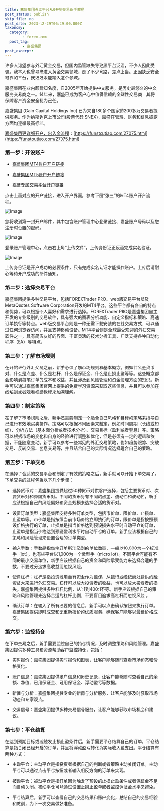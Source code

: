 ```yaml
---
title: 嘉盛集团外汇平台从0开始交易新手教程
post_status: publish
skip_file: no
post_date: 2023-12-29T06:39:00.000Z
taxonomy:
  category:
        - forex-com
  post_tag:
        - 嘉盛集团
post_excerpt: 
---
```

许多人渴望参与外汇黄金交易，但国内监管缺失导致黑平台泛滥，不少人因此受骗。我本人也曾寻求进入黄金交易领域，走了不少弯路，差点上当。正因缺乏安全可靠的平台，我迟迟未能踏入这个领域。

嘉盛集团在业内颇具知名度，自2005年开始提供中文服务，是历史最悠久的中文服务交易商之一。14年来，嘉盛已成为客户心中值得信赖的全球性交易商，其将保障客户资金安全视为己任。

嘉盛集团 (Gain Capital Holdings Inc) 已为来自180多个国家的200多万交易者提供服务。作为纳斯达克上市公司(股票代码:SNEX)，嘉盛在管理、财务和信息披露方面均遵循最高标准。

[嘉盛集团更详细开户，出入金流程](https://funstoutiao.com/27075.html)：[https://funstoutiao.com/27075.html](https://funstoutiao.com/27075.html)

### 第一步：开设账户

* [嘉盛集团MT4账户开户链接](https://s.ssgg.net/jsmt4)

* [嘉盛集团MT5账户开户链接](https://s.ssgg.net/jsmt5)

* [嘉盛专属交易平台开户链接](https://s.ssgg.net/js)

点击上面对应的开户链接，进入开户界面，参考下图“张三”的MT4账户开户流程。

![Image](https://prod-files-secure.s3.us-west-2.amazonaws.com/39ed1227-6d7d-4570-be36-9ccd4a2c4241/7a167aea-686b-400d-af59-4e18eb607a40/640.png?X-Amz-Algorithm=AWS4-HMAC-SHA256&X-Amz-Content-Sha256=UNSIGNED-PAYLOAD&X-Amz-Credential=ASIAZI2LB4665FA36HJQ%2F20251009%2Fus-west-2%2Fs3%2Faws4_request&X-Amz-Date=20251009T041311Z&X-Amz-Expires=3600&X-Amz-Security-Token=IQoJb3JpZ2luX2VjEDMaCXVzLXdlc3QtMiJHMEUCIE3v1XZhKXCYapX2GU93nAG3IICpRVZREb6Kf%2FWCWRABAiEAzjrK8XxUzLwW%2BDotlZ7IWaCYYfCkdaMnLjj49oKQACUqiAQIzP%2F%2F%2F%2F%2F%2F%2F%2F%2F%2FARAAGgw2Mzc0MjMxODM4MDUiDEceIRb8g7gZViEAeSrcA%2FVqfbEvI3GeHmlSxUUahyPmnSonU%2FXZyo0RJLfNaQDFsTgoRK5h%2B7xGKNiRbyQ09eyNVid2pQXyu%2BPXZYVgGvdRH6xNA%2FlvAYlfpnjgtSw2cF0wvCc%2FzJnv7FmhXgxr8EtBOT1pp79D28u1AiLhl2KqZzCebq4aFGXhp%2B5RfZuUkXyyQL0DriJvL%2FYiwY0AwS36fiLILwOzsnWQbcCOLtw6b9kLEAd4QNtexD1L%2B%2B3LptdUNdbiKpzrMO3WptU6N5MLSG6J20QHbX3dTpxyxT%2BeaivASVcoPaTNtI0UBrHt2Vh6sgzpB93u6g3YmjT2zlZTALBR%2BJqQU6gL4uRjrW7zXBjEDJLGNfa%2B2ykLHPR%2FU0ug7m0X0VDH%2B8zIIGFoGvowFYI76%2F%2FKD2uAhyoHxK9U2NdKYReSJuY86g3Edq1W%2F3y1imsSifNLTiNhE4PUNpoA4XnFb3oEdQ8%2F2ZxE1q%2BXPnn79JLTNcZmeqe84%2BgcLo4MaD5WHNCQv%2F%2BRcwqnzv%2Ba730RsFkC6EKt1X1Ile0MWnqaRqDEfhDwTgZ%2FLTwEMVLz7KAx3ZaXzieHZf7jP1rgZR18IcXMf0KpoQx0mAO08oOOZJU4trUD3rSoEHCJtW3%2F0HrhGmBGeQd%2FMILRnMcGOqUBsi1DiFKGxiljAjAWu%2BO6ZK4CgDbsXIZGU6tRcPG3zI3w7iMOiBxb%2FhJpluleOAULmIlQTTCye65yyTTBsks430XKcdyitBvD9FpbcJ6KY8MifLxR%2Bvu0tH%2FNWnsFly0t9YvBhPdbD7RWz3klJkT9%2BJMU1FxqTTCiiVgvA1zOLxBXbh8n%2BV8R%2BT03vI3yyp%2FCRTdY%2BGUYtpZiSYMbjf3Q%2BmisHdg5&X-Amz-Signature=7844401d245669c20f8812c4b42caee544196d94ea64b12b0e839d45aae495c7&X-Amz-SignedHeaders=host&x-amz-checksum-mode=ENABLED&x-id=GetObject)

您将收到第一封开户邮件，其中包含账户管理中心登录链接、嘉盛账户号码以及您注册时设置的密码。

![Image](https://prod-files-secure.s3.us-west-2.amazonaws.com/39ed1227-6d7d-4570-be36-9ccd4a2c4241/eaa1c6b3-2877-4284-a0e1-530e222c27fb/image.png?X-Amz-Algorithm=AWS4-HMAC-SHA256&X-Amz-Content-Sha256=UNSIGNED-PAYLOAD&X-Amz-Credential=ASIAZI2LB4665FA36HJQ%2F20251009%2Fus-west-2%2Fs3%2Faws4_request&X-Amz-Date=20251009T041311Z&X-Amz-Expires=3600&X-Amz-Security-Token=IQoJb3JpZ2luX2VjEDMaCXVzLXdlc3QtMiJHMEUCIE3v1XZhKXCYapX2GU93nAG3IICpRVZREb6Kf%2FWCWRABAiEAzjrK8XxUzLwW%2BDotlZ7IWaCYYfCkdaMnLjj49oKQACUqiAQIzP%2F%2F%2F%2F%2F%2F%2F%2F%2F%2FARAAGgw2Mzc0MjMxODM4MDUiDEceIRb8g7gZViEAeSrcA%2FVqfbEvI3GeHmlSxUUahyPmnSonU%2FXZyo0RJLfNaQDFsTgoRK5h%2B7xGKNiRbyQ09eyNVid2pQXyu%2BPXZYVgGvdRH6xNA%2FlvAYlfpnjgtSw2cF0wvCc%2FzJnv7FmhXgxr8EtBOT1pp79D28u1AiLhl2KqZzCebq4aFGXhp%2B5RfZuUkXyyQL0DriJvL%2FYiwY0AwS36fiLILwOzsnWQbcCOLtw6b9kLEAd4QNtexD1L%2B%2B3LptdUNdbiKpzrMO3WptU6N5MLSG6J20QHbX3dTpxyxT%2BeaivASVcoPaTNtI0UBrHt2Vh6sgzpB93u6g3YmjT2zlZTALBR%2BJqQU6gL4uRjrW7zXBjEDJLGNfa%2B2ykLHPR%2FU0ug7m0X0VDH%2B8zIIGFoGvowFYI76%2F%2FKD2uAhyoHxK9U2NdKYReSJuY86g3Edq1W%2F3y1imsSifNLTiNhE4PUNpoA4XnFb3oEdQ8%2F2ZxE1q%2BXPnn79JLTNcZmeqe84%2BgcLo4MaD5WHNCQv%2F%2BRcwqnzv%2Ba730RsFkC6EKt1X1Ile0MWnqaRqDEfhDwTgZ%2FLTwEMVLz7KAx3ZaXzieHZf7jP1rgZR18IcXMf0KpoQx0mAO08oOOZJU4trUD3rSoEHCJtW3%2F0HrhGmBGeQd%2FMILRnMcGOqUBsi1DiFKGxiljAjAWu%2BO6ZK4CgDbsXIZGU6tRcPG3zI3w7iMOiBxb%2FhJpluleOAULmIlQTTCye65yyTTBsks430XKcdyitBvD9FpbcJ6KY8MifLxR%2Bvu0tH%2FNWnsFly0t9YvBhPdbD7RWz3klJkT9%2BJMU1FxqTTCiiVgvA1zOLxBXbh8n%2BV8R%2BT03vI3yyp%2FCRTdY%2BGUYtpZiSYMbjf3Q%2BmisHdg5&X-Amz-Signature=86ed64f35c9f86c7d72cd399eb77e13288a3ae58fa1ab9ec40d5b3e1caa3202e&X-Amz-SignedHeaders=host&x-amz-checksum-mode=ENABLED&x-id=GetObject)

登录账户管理中心，点击右上角“上传文件”，上传身份证正反面完成实名验证。

![Image](https://prod-files-secure.s3.us-west-2.amazonaws.com/39ed1227-6d7d-4570-be36-9ccd4a2c4241/54090639-09fc-46b4-a135-e0289f707147/image.png?X-Amz-Algorithm=AWS4-HMAC-SHA256&X-Amz-Content-Sha256=UNSIGNED-PAYLOAD&X-Amz-Credential=ASIAZI2LB4665FA36HJQ%2F20251009%2Fus-west-2%2Fs3%2Faws4_request&X-Amz-Date=20251009T041311Z&X-Amz-Expires=3600&X-Amz-Security-Token=IQoJb3JpZ2luX2VjEDMaCXVzLXdlc3QtMiJHMEUCIE3v1XZhKXCYapX2GU93nAG3IICpRVZREb6Kf%2FWCWRABAiEAzjrK8XxUzLwW%2BDotlZ7IWaCYYfCkdaMnLjj49oKQACUqiAQIzP%2F%2F%2F%2F%2F%2F%2F%2F%2F%2FARAAGgw2Mzc0MjMxODM4MDUiDEceIRb8g7gZViEAeSrcA%2FVqfbEvI3GeHmlSxUUahyPmnSonU%2FXZyo0RJLfNaQDFsTgoRK5h%2B7xGKNiRbyQ09eyNVid2pQXyu%2BPXZYVgGvdRH6xNA%2FlvAYlfpnjgtSw2cF0wvCc%2FzJnv7FmhXgxr8EtBOT1pp79D28u1AiLhl2KqZzCebq4aFGXhp%2B5RfZuUkXyyQL0DriJvL%2FYiwY0AwS36fiLILwOzsnWQbcCOLtw6b9kLEAd4QNtexD1L%2B%2B3LptdUNdbiKpzrMO3WptU6N5MLSG6J20QHbX3dTpxyxT%2BeaivASVcoPaTNtI0UBrHt2Vh6sgzpB93u6g3YmjT2zlZTALBR%2BJqQU6gL4uRjrW7zXBjEDJLGNfa%2B2ykLHPR%2FU0ug7m0X0VDH%2B8zIIGFoGvowFYI76%2F%2FKD2uAhyoHxK9U2NdKYReSJuY86g3Edq1W%2F3y1imsSifNLTiNhE4PUNpoA4XnFb3oEdQ8%2F2ZxE1q%2BXPnn79JLTNcZmeqe84%2BgcLo4MaD5WHNCQv%2F%2BRcwqnzv%2Ba730RsFkC6EKt1X1Ile0MWnqaRqDEfhDwTgZ%2FLTwEMVLz7KAx3ZaXzieHZf7jP1rgZR18IcXMf0KpoQx0mAO08oOOZJU4trUD3rSoEHCJtW3%2F0HrhGmBGeQd%2FMILRnMcGOqUBsi1DiFKGxiljAjAWu%2BO6ZK4CgDbsXIZGU6tRcPG3zI3w7iMOiBxb%2FhJpluleOAULmIlQTTCye65yyTTBsks430XKcdyitBvD9FpbcJ6KY8MifLxR%2Bvu0tH%2FNWnsFly0t9YvBhPdbD7RWz3klJkT9%2BJMU1FxqTTCiiVgvA1zOLxBXbh8n%2BV8R%2BT03vI3yyp%2FCRTdY%2BGUYtpZiSYMbjf3Q%2BmisHdg5&X-Amz-Signature=bacbcbf3192d9354da4b5e7ad3e2bd80b54761e072edd9ae1cb07f745e597fc2&X-Amz-SignedHeaders=host&x-amz-checksum-mode=ENABLED&x-id=GetObject)

上传身份证是开户成功的必要条件，只有完成实名认证才能操作账户。上传后请耐心等待开户成功的邮件通知。

### 第二步：选择交易平台

嘉盛集团提供多种交易平台，包括FOREXTrader PRO、web版交易平台以及MetaQuotes Software Corporation开发的MT4平台。这些平台都有各自的特点和优势，可以根据个人喜好和需求进行选择。FOREXTrader PRO是嘉盛集团自主开发的专业级别的交易软件，具有强大的图表分析功能、自定义指标和策略、高速订单执行等特点。web版交易平台则是一种无需下载安装的在线交易方式，可以通过任何浏览器访问，并且支持移动设备。MT4平台则是全球最受欢迎的外汇交易软件之一，具有简洁友好的界面、丰富灵活的技术分析工具、广泛支持各种自动化程序（EA）等特点。

### 第三步：了解市场规则

在开始进行外汇交易之前，新手必须了解市场规则和基本概念，例如什么是货币对、什么是点差、什么是杠杆、什么是保证金、什么是止损止盈等等。这些概念都会影响到每笔订单的成本和收益，并且涉及到风险管理和资金管理方面的知识。新手可以通过嘉盛集团官网上提供的免费学习资源来获取这些信息，并且可以参加在线培训或者观看视频教程来加深理解。

### 第四步：制定策略

在了解了市场规则之后，新手还需要制定一个适合自己风格和目标的策略来指导自己进行有效地买卖操作。策略可以根据不同因素来制定，例如时间周期（长线或短线）、分析方法（基本面分析或者技术分析）、交易目标（盈利或者套息）等。策略可以根据市场的变化和自身的经验进行调整和优化，但是必须有一定的逻辑和依据，不能随意变动。新手可以参考一些常见的外汇交易策略，例如趋势跟踪、突破交易、反转交易、套息交易等，并且结合自己的实际情况选择适合自己的策略。

### 第五步：下单交易

在选择了合适的交易平台和制定了有效的策略之后，新手就可以开始下单交易了。下单交易的过程包括以下几个步骤：

* 选择货币对：嘉盛集团提供超过50种货币对供客户选择，包括主要货币对、次要货币对和异国货币对。不同的货币对有不同的点差、流动性和波动性，新手应该根据自己的风险偏好和资金规模来选择合适的货币对。

* 设置订单类型：嘉盛集团支持多种订单类型，包括市价单、限价单、止损单、止盈单等。市价单是指按照当前市场价格立即执行的订单，限价单是指按照预设价格执行的订单，止损单是指当价格达到预设损失水平时自动平仓的订单，止盈单是指当价格达到预设盈利水平时自动平仓的订单。新手应该根据自己的策略和风险管理来设置合理的订单类型。

* 输入手数：手数是指每笔订单所涉及到的单位数量，一般以10,000为一个标准手（lot），也有些平台以1,000为一个微型手（micro lot）。不同平台可能有不同的最小交易单位，新手应该根据自己的资金和风险承受能力来选择合适的手数，不要过分追求高收益而忽视风险。

* 使用杠杆：杠杆是指投资者用自有资金作为担保，从银行或经纪商处提供的融资放大来进行外汇交易。杠杆可以放大投资者的收益，也可以放大投资者的损失。嘉盛集团提供多种杠杆比例，从1:1到400:1不等。新手应该根据自己的策略和风险管理来选择合适的杠杆比例，不要盲目追求高杠杆而忽视风险 。

* 确认订单：在输入了所有必要的信息后，新手可以点击确认按钮来执行订单。嘉盛集团提供即时成交和无重新报价的优质服务，确保客户能够以最佳价格成交。

### 第六步：监控持仓

在下单交易之后，新手需要监控自己的持仓情况，及时调整策略和风险管理。嘉盛集团提供多种工具和资源帮助客户监控持仓，包括：

* 实时报价：嘉盛集团提供实时报价和图表，让客户能够随时查看市场动态和价格变化。

* 账户信息：嘉盛集团提供账户信息和历史记录，让客户能够随时查看自己的余额、净值、已用保证金、可用保证金、浮动盈亏等数据。

* 新闻与分析：嘉盛集团提供专业的新闻与分析服务，让客户能够及时获取市场动态和专家观点。

* 交易信号：嘉盛集团提供多种交易信号服务，让客户能够获取市场机会和建议。

### 第七步：平仓结算

在达到预期目标或者触发止损止盈条件后，新手需要平仓结算自己的订单。平仓结算是指关闭已经开启的订单，并且将浮动盈亏转化为实际收入或支出。平仓结算有两种方式：

* 主动平仓：主动平仓是指投资者根据自己的判断或者策略主动关闭订单。主动平仓可以通过点击平仓按钮或者输入相反方向的订单来实现。

* 被动平仓：被动平仓是指订单因为触发了预设的止损止盈条件或者保证金不足而自动关闭。被动平仓可以通过设置止损止盈单或者监控保证金水平来避免。

* 平仓结算后，新手可以查看自己的交易结果和账户变化，总结自己的交易经验和教训，为下一次交易做好准备。
